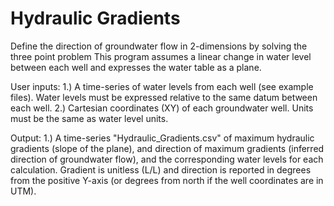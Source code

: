 # Hydraulic Gradients
Define the direction of groundwater flow in 2-dimensions by solving the three point problem
This program assumes a linear change in water level between each well and expresses the water table as a plane.

User inputs: 
1.) A time-series of water levels from each well (see example files). Water levels must be expressed relative to the same datum between each well.
2.) Cartesian coordinates (XY) of each groundwater well. Units must be the same as water level units. 

Output: 
1.) A time-series "Hydraulic_Gradients.csv" of maximum hydraulic gradients (slope of the plane), and direction of maximum gradients (inferred direction of groundwater flow), and the corresponding water levels for each calculation. Gradient is unitless (L/L) and direction is reported in degrees from the positive Y-axis (or degrees from north if the well coordinates are in UTM).  
